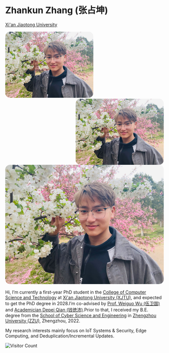 # Zhankun Zhang (张占坤)

[Xi'an Jiaotong University](https://www.xjtu.edu.cn/)

<img src="https://github.com/PHDZhangZK/phdzhangzk.github.io/blob/main/me.jpg" alt="Description"  width="280px" style="border-radius: 15px;">

<img align="right" alt="Description" width="280px" alt="Description" style="border-radius: 15px; display: block;" src="https://github.com/PHDZhangZK/phdzhangzk.github.io/blob/main/me.jpg" />

<img src="https://github.com/PHDZhangZK/phdzhangzk.github.io/blob/main/me.jpg" alt="Example Image" style="border-radius: 15px;">

Hi, I’m currently a first-year PhD student in the [College of Computer Science and Technology](http://www.cs.xjtu.edu.cn/) at [Xi'an Jiaotong University (XJTU)](https://www.xjtu.edu.cn/), and expected to get the PhD degree in 2028.I’m co-advised by [Prof. Weiguo Wu (伍卫国)](https://gr.xjtu.edu.cn/web/wgwu) and [Academician Depei Qian (钱徳沛)](https://www.buaa.edu.cn/bh2024/info/1028/1595.htm).Prior to that, I received my B.E. degree from the [School of Cyber Science and Engineering](http://softschool.zzu.edu.cn/) in [Zhengzhou University (ZZU)](https://www.zzu.edu.cn/), Zhengzhou, 2022.

My research interests mainly focus on IoT Systems & Security, Edge Computing, and Deduplication/Incremental Updates.

![Visitor Count](https://profile-counter.glitch.me/PHDZhangZK/count.svg)
